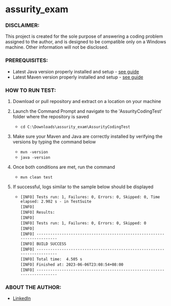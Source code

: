 # assurity_exam

### DISCLAIMER: 
This project is created for the sole purpose of answering a coding problem assigned to the author, and is designed to be compatible only on a Windows machine.
Other information will not be disclosed.

### PREREQUISITES:
* Latest Java version properly installed and setup - [see guide](https://phoenixnap.com/kb/install-java-windows)
* Latest Maven version properly installed and setup - [see guide](https://maven.apache.org/install.html)

### HOW TO RUN TEST:
1. Download or pull repository and extract on a location on your machine
2. Launch the Command Prompt and navigate to the 'AssurityCodingTest' folder where the repository is saved 
   - `cd C:\Downloads\assurity_exam\AssurityCodingTest`
3. Make sure your Maven and Java are correctly installed by verifying the versions by typing the command below 
   - `mvn -version`
   - `java -version`
4. Once both conditions are met, run the command 
   - `mvn clean test`
5. If successful, logs similar to the sample below should be displayed

   - `[INFO] Tests run: 1, Failures: 0, Errors: 0, Skipped: 0, Time elapsed: 2.902 s - in TestSuite`  
`[INFO]`  
`[INFO] Results:`  
`[INFO]`  
`[INFO] Tests run: 1, Failures: 0, Errors: 0, Skipped: 0`  
`[INFO]`  
`[INFO] ------------------------------------------------------------------------`  
`[INFO] BUILD SUCCESS`  
`[INFO] ------------------------------------------------------------------------`  
`[INFO] Total time:  4.505 s`  
`[INFO] Finished at: 2023-06-06T23:08:54+08:00`  
`[INFO] ------------------------------------------------------------------------`  

### ABOUT THE AUTHOR:
* [LinkedIn](https://www.linkedin.com/in/rj-fabella-60559b92/)
